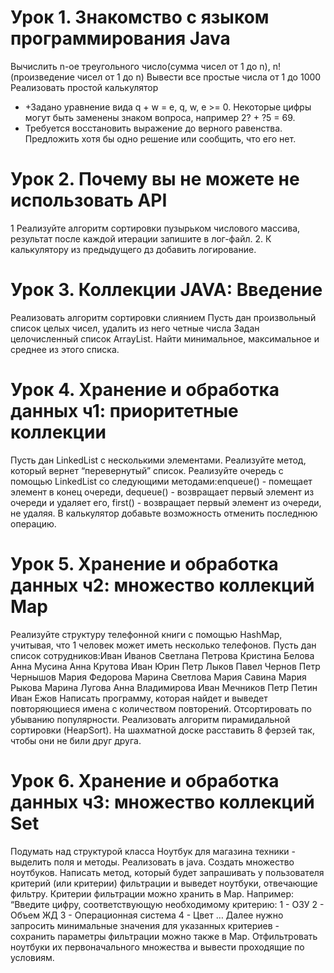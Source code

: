 # Урок 1. Знакомство с языком программирования Java
Вычислить n-ое треугольного число(сумма чисел от 1 до n), n! (произведение чисел от 1 до n)
Вывести все простые числа от 1 до 1000
Реализовать простой калькулятор
* +Задано уравнение вида q + w = e, q, w, e >= 0. Некоторые цифры могут быть заменены знаком вопроса, например 2? + ?5 = 69.
* Требуется восстановить выражение до верного равенства. Предложить хотя бы одно решение или сообщить, что его нет.

# Урок 2. Почему вы не можете не использовать API
1 Реализуйте алгоритм сортировки пузырьком числового массива, результат после каждой итерации запишите в лог-файл.
2. К калькулятору из предыдущего дз добавить логирование.

# Урок 3. Коллекции JAVA: Введение
Реализовать алгоритм сортировки слиянием
Пусть дан произвольный список целых чисел, удалить из него четные числа
Задан целочисленный список ArrayList. Найти минимальное, максимальное и среднее из этого списка.

# Урок 4. Хранение и обработка данных ч1: приоритетные коллекции
Пусть дан LinkedList с несколькими элементами. Реализуйте метод, который вернет “перевернутый” список.
Реализуйте очередь с помощью LinkedList со следующими методами:enqueue() - помещает элемент в конец очереди, 
dequeue() - возвращает первый элемент из очереди и удаляет его, first() - возвращает первый элемент из очереди, не удаляя.
В калькулятор добавьте возможность отменить последнюю операцию.

# Урок 5. Хранение и обработка данных ч2: множество коллекций Map
Реализуйте структуру телефонной книги с помощью HashMap, учитывая, что 1 человек может иметь несколько телефонов.
Пусть дан список сотрудников:Иван Иванов Светлана Петрова Кристина Белова Анна Мусина Анна Крутова Иван Юрин Петр Лыков 
Павел Чернов Петр Чернышов Мария Федорова Марина Светлова Мария Савина Мария Рыкова Марина Лугова Анна Владимирова
Иван Мечников Петр Петин Иван Ежов
Написать программу, которая найдет и выведет повторяющиеся имена с количеством повторений. Отсортировать по убыванию популярности.
Реализовать алгоритм пирамидальной сортировки (HeapSort).
На шахматной доске расставить 8 ферзей так, чтобы они не били друг друга.

# Урок 6. Хранение и обработка данных ч3: множество коллекций Set
Подумать над структурой класса Ноутбук для магазина техники - выделить поля и методы. Реализовать в java.
Создать множество ноутбуков.
Написать метод, который будет запрашивать у пользователя критерий (или критерии) фильтрации и выведет ноутбуки, отвечающие фильтру. 
Критерии фильтрации можно хранить в Map. Например: “Введите цифру, соответствующую необходимому критерию:
1 - ОЗУ
2 - Объем ЖД
3 - Операционная система
4 - Цвет …
Далее нужно запросить минимальные значения для указанных критериев - сохранить параметры фильтрации можно также в Map.
Отфильтровать ноутбуки их первоначального множества и вывести проходящие по условиям.
